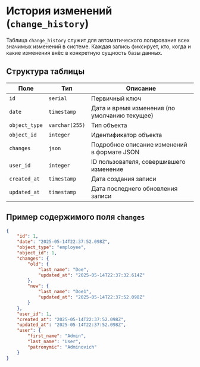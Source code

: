 # История изменений (`change_history`)

Таблица `change_history` служит для автоматического логирования всех значимых изменений в системе. Каждая запись фиксирует, кто, когда и какие изменения внёс в конкретную сущность базы данных.


## Структура таблицы

| Поле          | Тип             | Описание                                      |
|---------------|-----------------|-----------------------------------------------|
| `id`          | `serial`        | Первичный ключ                                |
| `date`        | `timestamp`     | Дата и время изменения (по умолчанию текущее) |
| `object_type` | `varchar(255)`  | Тип объекта                                   |
| `object_id`   | `integer`       | Идентификатор объекта                         |
| `changes`     | `json`          | Подробное описание изменений в формате JSON   |
| `user_id`     | `integer`       | ID пользователя, совершившего изменение       |
| `created_at`  | `timestamp`     | Дата создания записи                          |
| `updated_at`  | `timestamp`     | Дата последнего обновления записи             |

## Пример содержимого поля `changes`

```json
{
    "id": 1,
    "date": "2025-05-14T22:37:52.098Z",
    "object_type": "employee",
    "object_id": 1,
    "changes": {
        "old": {
            "last_name": "Doe",
            "updated_at": "2025-05-14T22:37:32.614Z"
        },
        "new": {
            "last_name": "Doe1",
            "updated_at": "2025-05-14T22:37:52.098Z"
        }
    },
    "user_id": 1,
    "created_at": "2025-05-14T22:37:52.098Z",
    "updated_at": "2025-05-14T22:37:52.098Z",
    "user": {
        "first_name": "Admin",
        "last_name": "User",
        "patronymic": "Adminovich"
    }
}
```